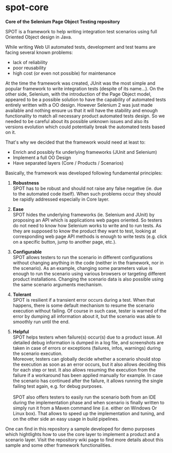 # spot-core
<b>Core of the Selenium Page Object Testing repository</b>

SPOT is a framework to help writing integration test scenarios using full Oriented Object design in Java.

While writing Web UI automated tests, development and test teams are facing several known problems:
- lack of reliability
- poor reusability
- high cost (or even not possible) for maintenance

At the time the framework was created, JUnit was the most simple and popular framework to write integration tests (despite of its name...). On the other side, Selenium, with the introduction of the Page Object model, appeared to be a possible solution to have the capability of automated tests entirely written with a OO design. However Selenium 2 was just made available and nothing ensure us that it will have the stability and enough functionality to match all necessary product automated tests design. So we needed to be careful about its possible unknown issues and also its versions evolution which could potentially break the automated tests based on it.

That's why we decided that the framework would need at least to:
- Enrich and possibly fix underlying frameworks (JUnit and Selenium)
- Implement a full OO Design
- Have separated layers (Core / Products / Scenarios)

Basically, the framework was developed following fundamental principles:

1) <b>Robustness</b><br>
SPOT has to be robust and should not raise any false negative (ie. due to the automated code itself). When such problems occur they should be rapidly addressed especially in Core layer.

2) <b>Ease</b><br>
SPOT hides the underlying frameworks (ie. Selenium and JUnit) by proposing an API which is applications web pages oriented. So testers do not need to know how Selenium works to write and to run tests. As they are supposed to know the product they want to test, looking at corresponding web page API methods is enough to write tests (e.g. click on a specific button, jump to another page, etc.).

3) <b>Configurable</b><br>
SPOT allows testers to run the scenario in different configurations without changing anything in the code (neither in the framework, nor in the scenario). As an example, changing some parameters value is enough to run the scenario using various browsers or targeting different product installations. Changing the scenario data is also possible using the same scenario arguments mechanism.

4) <b>Tolerant</b><br>
SPOT is resilient if a transient error occurs during a test. When that happens, there is some default mechanism to resume the scenario execution without failing. Of course in such case, tester is warned of the error by dumping all information about it, but the scenario was able to smoothly run until the end.

5) <b>Helpful</b><br>
SPOT helps testers when failure(s) occur(s) due to a product issue. All detailed debug information is dumped in a log file, and screenshots are taken in case of errors or exceptions (failures, infos, warnings) during the scenario execution.<br>
Moreover, testers can globally decide whether a scenario should stop the execution as soon as an error occurs, but it also allows deciding this for each step or test. It also allows resuming the execution from the failure if a workaround has been applied manually for example. In case the scenario has continued after the failure, it allows running the single failing test again, e.g. for debug purposes.<br><br>
SPOT also offers testers to easily run the scenario both from an IDE during the implementation phase and when scenario is finally written to simply run it from a Maven command line (i.e. either on Windows Or Linux box). That allows to speed up the implementation and tuning, and on the other side an easy usage in build pipelines.

One can find in this repository a sample developed for demo purposes which hightlights how to use the core layer to implement a product and a scenario layer. Visit the repository wiki page to find more details about this sample and some other framework functionalities.
